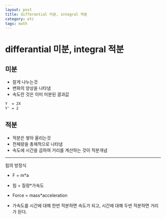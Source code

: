 ```yaml
---
layout: post
title: differantial 미분, integral 적분
category: etc
tags: math
---
```


# differantial 미분, integral 적분

## 미분
* 잘게 나누는것
* 변화의 양상을 나타냄
* 속도란 것은 이미 미분된 결과값

```markdown
Y  = 2X
Y' = 2
```

## 적분
* 적분은 쌓아 올리는것
* 전체량을 총체적으로 나타냄
* 속도에 시간을 곱하여 거리를 계산하는 것이 적분개념

---

힘의 방정식
* F = m*a 
* 힘 = 질량*가속도
* Force = mass*acceleration

* 가속도를 시간에 대해 한번 적분하면 속도가 되고, 시간에 대해 두번 적분하면 거리가 된다.